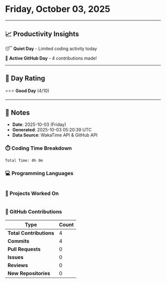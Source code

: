 # Friday, October 03, 2025

---

## 📈 Productivity Insights

😴 **Quiet Day** - Limited coding activity today

🚀 **Active GitHub Day** - 4 contributions made!

---

## 🎯 Day Rating

⭐⭐⭐ **Good Day** (4/10)

---

## 📝 Notes

- **Date**: 2025-10-03 (Friday)
- **Generated**: 2025-10-03 05:20:39 UTC
- **Data Source**: WakaTime API & GitHub API


### ⏱️ Coding Time Breakdown

```
Total Time: 0h 0m
```

### 💻 Programming Languages

```
```

### 📂 Projects Worked On

```
```


### 🐙 GitHub Contributions

| Type | Count |
|------|-------|
| **Total Contributions** | 4 |
| **Commits** | 4 |
| **Pull Requests** | 0 |
| **Issues** | 0 |
| **Reviews** | 0 |
| **New Repositories** | 0 |

